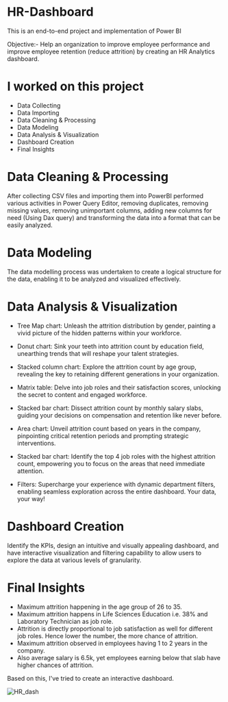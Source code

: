 # HR-Dashboard
This is an end-to-end project and implementation of Power BI

Objective:- Help an organization to improve employee performance and improve employee retention (reduce attrition) by creating an HR Analytics dashboard.

# I worked on this project 
* Data Collecting
* Data Importing
* Data Cleaning & Processing
* Data Modeling 
* Data Analysis & Visualization
* Dashboard Creation
* Final Insights

# Data Cleaning & Processing 
After collecting CSV files and importing them into PowerBI performed various activities in Power Query Editor, removing duplicates, removing missing values, removing unimportant columns, adding new columns for need (Using Dax query) and transforming the data into a format that can be easily analyzed.

# Data Modeling 
The data modelling process was undertaken to create a logical structure for the data, enabling it to be 
analyzed and visualized effectively. 

# Data Analysis & Visualization 
* Tree Map chart: Unleash the attrition distribution by gender, painting a vivid picture of the hidden patterns within your workforce.

* Donut chart: Sink your teeth into attrition count by education field, unearthing trends that will reshape your talent strategies.

* Stacked column chart: Explore the attrition count by age group, revealing the key to retaining different generations in your organization.

* Matrix table: Delve into job roles and their satisfaction scores, unlocking the secret to content and engaged workforce.

* Stacked bar chart: Dissect attrition count by monthly salary slabs, guiding your decisions on compensation and retention like never before.

* Area chart: Unveil attrition count based on years in the company, pinpointing critical retention periods and prompting strategic interventions.

* Stacked bar chart: Identify the top 4 job roles with the highest attrition count, empowering you to focus on the areas that need immediate attention.

* Filters: Supercharge your experience with dynamic department filters, enabling seamless exploration across the entire dashboard. Your data, your way!

# Dashboard Creation 
Identify the KPIs, design an intuitive and visually appealing dashboard, and have interactive visualization and filtering capability 
to allow users to explore the data at various levels of granularity.

# Final Insights 
* Maximum attrition happening in the age group of 26 to 35.
* Maximum attrition happens in Life Sciences Education i.e. 38% and Laboratory Technician as job role.
* Attrition is directly proportional to job satisfaction as well for different job roles. Hence lower the number, the more chance of attrition.
* Maximum attrition observed in employees having 1 to 2 years in the company.
* Also average salary is 6.5k, yet employees earning below that slab have higher chances of attrition.

Based on this, I've tried to create an interactive dashboard.



![HR_dash](https://github.com/Kimaya110/HR-Dashboard/assets/71243400/dae55966-8e1d-453e-8d1e-75c4b57e6d46)
